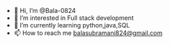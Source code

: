 - 👋 Hi, I’m @Bala-0824
- 👀 I’m interested in Full stack development
- 🌱 I’m currently learning python,java,SQL
- 📫 How to reach me balasubramani824@gmail.com

<!---
Bala-0824/Bala-0824 is a ✨ special ✨ repository because its `README.md` (this file) appears on your GitHub profile.
You can click the Preview link to take a look at your changes.
--->
